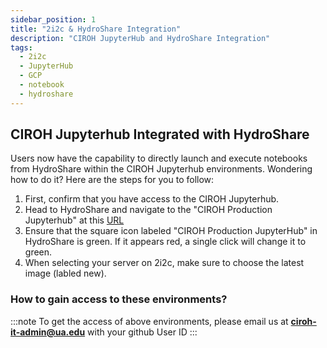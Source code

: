 ```yaml
---
sidebar_position: 1
title: "2i2c & HydroShare Integration"
description: "CIROH JupyterHub and HydroShare Integration"
tags:
  - 2i2c
  - JupyterHub
  - GCP
  - notebook
  - hydroshare
---
```


## CIROH Jupyterhub Integrated with HydroShare

Users now have the capability to directly launch and execute notebooks from HydroShare within the CIROH Jupyterhub environments. Wondering how to do it? Here are the steps for you to follow:

1. First, confirm that you have access to the CIROH Jupyterhub.
2. Head to HydroShare and navigate to the "CIROH Production Jupyterhub" at this [URL](https://www.hydroshare.org/resource/2dd1ac86e8854d4fb9fe5fbafaec2b98/)
3. Ensure that the square icon labeled "CIROH Production JupyterHub" in HydroShare is green. If it appears red, a single click will change it to green.
4. When selecting your server on 2i2c, make sure to choose the latest image (labled new).

### How to gain access to these environments?
:::note
To get the access of above environments, please email us at **ciroh-it-admin@ua.edu** with your github User ID
:::


